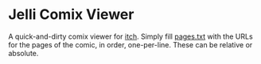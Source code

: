 #  Jelli Comix Viewer  #

A quick-and-dirty comix viewer for [itch](https://itch.io).
Simply fill [pages.txt](pages.txt) with the URLs for the pages of the comic, in order, one-per-line.
These can be relative or absolute.
